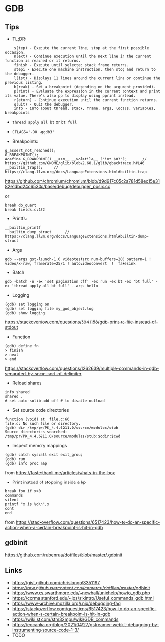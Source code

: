 GDB
====

Tips
----
* TL;DR:
```
    s(tep) - Execute the current line, stop at the first possible occasion.
    n(ext) - Continue execution until the next line in the current function is reached or it returns.
    finish - Execute until selected stack frame returns.    
    stepi - Execute one machine instruction, then stop and return to the debugger.   
    l(ist) - Displays 11 lines around the current line or continue the previous listing.
    b(reak) - Set a breakpoint (depending on the argument provided).
    p(rint) - Evaluate the expression in the current context and print its value. There’s also pp to display using pprint instead.
    r(eturn) - Continue execution until the current function returns.
    q(uit) - Quit the debugger.
    info - info about thread, stack, frame, args, locals, variables, breakpoints    
```

* `thread apply all bt` or `bt full`

* `CFLAGS='-O0 -ggdb3'`

* Breakpoints:
```
g_assert_not_reached();
G_BREAKPOINT();
#define G_BRAKPOINT() __asm__ __volatile__ ("int $03");       // https://github.com/GNOME/glib/blob/2.68.1/glib/gbacktrace.h#L46
__builtin_trap();     // https://clang.llvm.org/docs/LanguageExtensions.html#builtin-trap
```
https://github.com/chromium/chromium/blob/d9d917c05c2a781d58ec15e3182e1dbd24c6530c/base/debug/debugger_posix.cc  


or

```
break do_quert
break fields.c:172
```
* Printfs:
```
__builtin_printf
__builtin_dump_struct      // https://clang.llvm.org/docs/LanguageExtensions.html#builtin-dump-struct
```

* Args
```
gdb --args gst-launch-1.0 videotestsrc num-buffers=200 pattern=1 ! video/x-raw, framerate=25/1 ! autovideoconvert  !  fakesink
```

* Batch
```
gdb -batch -n -ex 'set pagination off' -ex run -ex bt -ex 'bt full' -ex 'thread apply all bt full' --args hello
```

* Logging
```
(gdb) set logging on
(gdb) set logging file my_god_object.log
(gdb) show logging
```
https://stackoverflow.com/questions/5941158/gdb-print-to-file-instead-of-stdout

* Function
```
(gdb) define fn
> finish
> next
> end
```
https://stackoverflow.com/questions/1262639/multiple-commands-in-gdb-separated-by-some-sort-of-delimiter


* Reload shares
```
info shared
shared .
# set auto-solib-add off # to disable outload
```

* Set source code directories
```
function (void) at  file.c:66
file.c: No such file or directory.
(gdb) dir /tmp/pr/PK_4.4.6211.0/source/modules/stub
Source directories searched: /tmp/pr/PK_4.4.6211.0/source/modules/stub:$cdir:$cwd
```

* Inspect memory mappings
```
(gdb) catch syscall exit exit_group
(gdb) run
(gdb) info proc map
```
from https://fasterthanli.me/articles/whats-in-the-box


* Print instead of stopping inside a bp
```
break foo if x>0
commands
silent
printf "x is %d\n",x
cont
end
```
from https://stackoverflow.com/questions/6517423/how-to-do-an-specific-action-when-a-certain-breakpoint-is-hit-in-gdb

gdbinit
----
https://github.com/rubenrua/dotfiles/blob/master/.gdbinit

Links
-----

* https://gist.github.com/chrislongo/3351197
* https://raw.githubusercontent.com/camercu/dotfiles/master/gdbinit
* https://www.cs.swarthmore.edu/~newhall/unixhelp/howto_gdb.php
* https://ccrma.stanford.edu/~jos/stkintro/Useful_commands_gdb.html
* https://www-archive.mozilla.org/unix/debugging-faq
* https://stackoverflow.com/questions/6517423/how-to-do-an-specific-action-when-a-certain-breakpoint-is-hit-in-gdb
* https://wiki.st.com/stm32mpu/wiki/GDB_commands
* https://eocanha.org/blog/2021/04/27/gstreamer-webkit-debugging-by-instrumenting-source-code-1-3/
* TODO

